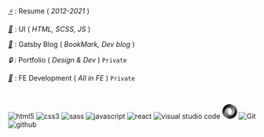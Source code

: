 [*⚡*](https://fe-p.github.io/) : Resume ( *2012-2021* )

[*🎁*](https://github.com/gr-p/interaction) : UI ( *HTML, SCSS, JS* )

[*📙*](https://diary-blog.github.io) : Gatsby Blog ( *BookMark, Dev blog* )

*🔒* : Portfolio ( *Design & Dev* ) `Private`

[*🌼*](https://github.com/f-e-dev) : FE Development ( *All in FE* ) `Private`

<br />

<img alt="html5" width="30px" src="https://img.icons8.com/color/240/000000/html-5.png"> <img alt="css3" width="30px" src="https://img.icons8.com/color/240/000000/css3.png">
<img alt="sass" width="30px" src="https://img.icons8.com/color/240/000000/sass.png">
<img alt="javascript" width="30px" src="https://img.icons8.com/color/240/000000/javascript.png" />
<img alt="react" width="30px" src="https://img.icons8.com/color/240/000000/react-native.png" />
<img alt="visual studio code" width="30px" src="https://img.icons8.com/fluent/240/000000/visual-studio-code-2019.png" /> <img alt="json" width="30px" src="https://raw.githubusercontent.com/github/explore/80688e429a7d4ef2fca1e82350fe8e3517d3494d/topics/json/json.png">
<img alt="Git" width="30px" src="https://img.icons8.com/color/240/000000/git.png">
<img alt="github" width="30px" src="https://img.icons8.com/ios-glyphs/240/000000/github.png">
